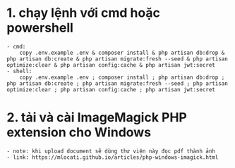 # 1. chạy lệnh với cmd hoặc powershell
    - cmd:
        copy .env.example .env & composer install & php artisan db:drop & php artisan db:create & php artisan migrate:fresh --seed & php artisan optimize:clear & php artisan config:cache & php artisan jwt:secret
    - shell:
        copy .env.example .env ; composer install ; php artisan db:drop ; php artisan db:create ; php artisan migrate:fresh --seed ; php artisan optimize:clear ; php artisan config:cache ; php artisan jwt:secret

# 2. tải và cài ImageMagick PHP extension cho Windows
    - note: khi upload document sẽ dùng thư viện này đọc pdf thành ảnh
    - link: https://mlocati.github.io/articles/php-windows-imagick.html
